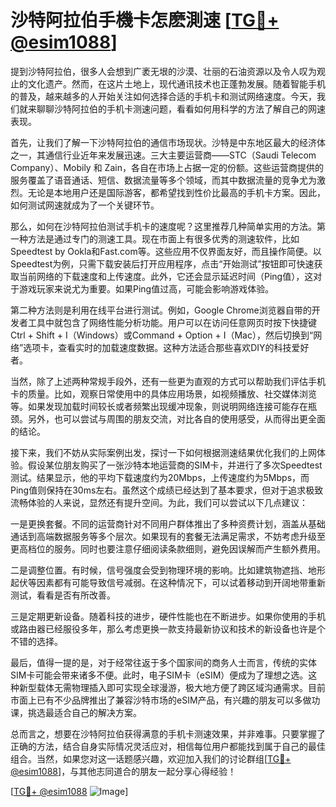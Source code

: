 # 沙特阿拉伯手機卡怎麽測速 [[TG💪+ @esim1088](https://t.me/s/esim1088)]

提到沙特阿拉伯，很多人会想到广袤无垠的沙漠、壮丽的石油资源以及令人叹为观止的文化遗产。然而，在这片土地上，现代通讯技术也正蓬勃发展。随着智能手机的普及，越来越多的人开始关注如何选择合适的手机卡和测试网络速度。今天，我们就来聊聊沙特阿拉伯的手机卡测速问题，看看如何用科学的方法了解自己的网速表现。

首先，让我们了解一下沙特阿拉伯的通信市场现状。沙特是中东地区最大的经济体之一，其通信行业近年来发展迅速。三大主要运营商——STC（Saudi Telecom Company）、Mobily 和 Zain，各自在市场上占据一定的份额。这些运营商提供的服务覆盖了语音通话、短信、数据流量等多个领域，而其中数据流量的竞争尤为激烈。无论是本地用户还是国际游客，都希望找到性价比最高的手机卡方案。因此，如何测试网速就成为了一个关键环节。

那么，如何在沙特阿拉伯测试手机卡的速度呢？这里推荐几种简单实用的方法。第一种方法是通过专门的测速工具。现在市面上有很多优秀的测速软件，比如Speedtest by Ookla和Fast.com等。这些应用不仅界面友好，而且操作简便。以Speedtest为例，只需下载安装后打开应用程序，点击“开始测试”按钮即可快速获取当前网络的下载速度和上传速度。此外，它还会显示延迟时间（Ping值），这对于游戏玩家来说尤为重要。如果Ping值过高，可能会影响游戏体验。

第二种方法则是利用在线平台进行测试。例如，Google Chrome浏览器自带的开发者工具中就包含了网络性能分析功能。用户可以在访问任意网页时按下快捷键Ctrl + Shift + I（Windows）或Command + Option + I（Mac），然后切换到“网络”选项卡，查看实时的加载速度数据。这种方法适合那些喜欢DIY的科技爱好者。

当然，除了上述两种常规手段外，还有一些更为直观的方式可以帮助我们评估手机卡的质量。比如，观察日常使用中的具体应用场景，如视频播放、社交媒体浏览等。如果发现加载时间较长或者频繁出现缓冲现象，则说明网络连接可能存在瓶颈。另外，也可以尝试与周围的朋友交流，对比各自的使用感受，从而得出更全面的结论。

接下来，我们不妨从实际案例出发，探讨一下如何根据测速结果优化我们的上网体验。假设某位朋友购买了一张沙特本地运营商的SIM卡，并进行了多次Speedtest测试。结果显示，他的平均下载速度约为20Mbps，上传速度约为5Mbps，而Ping值则保持在30ms左右。虽然这个成绩已经达到了基本要求，但对于追求极致流畅体验的人来说，显然还有提升空间。为此，我们可以尝试以下几点建议：

一是更换套餐。不同的运营商针对不同用户群体推出了多种资费计划，涵盖从基础通话到高端数据服务等多个层次。如果现有的套餐无法满足需求，不妨考虑升级至更高档位的服务。同时也要注意仔细阅读条款细则，避免因误解而产生额外费用。

二是调整位置。有时候，信号强度会受到物理环境的影响。比如建筑物遮挡、地形起伏等因素都有可能导致信号减弱。在这种情况下，可以试着移动到开阔地带重新测试，看看是否有所改善。

三是定期更新设备。随着科技的进步，硬件性能也在不断进步。如果你使用的手机或路由器已经服役多年，那么考虑更换一款支持最新协议和技术的新设备也许是个不错的选择。

最后，值得一提的是，对于经常往返于多个国家间的商务人士而言，传统的实体SIM卡可能会带来诸多不便。此时，电子SIM卡（eSIM）便成为了理想之选。这种新型载体无需物理插入即可实现全球漫游，极大地方便了跨区域沟通需求。目前市面上已有不少品牌推出了兼容沙特市场的eSIM产品，有兴趣的朋友可以多做功课，挑选最适合自己的解决方案。

总而言之，想要在沙特阿拉伯获得满意的手机卡测速效果，并非难事。只要掌握了正确的方法，结合自身实际情况灵活应对，相信每位用户都能找到属于自己的最佳组合。当然，如果您对这一话题感兴趣，欢迎加入我们的讨论群组[[TG💪+ @esim1088](https://t.me/s/esim1088)]，与其他志同道合的朋友一起分享心得经验！

[[TG💪+ @esim1088](https://t.me/s/esim1088) ![Image](https://i.postimg.cc/4NQfJmqS/Snipaste-2025-05-13-00-14-12.png)]